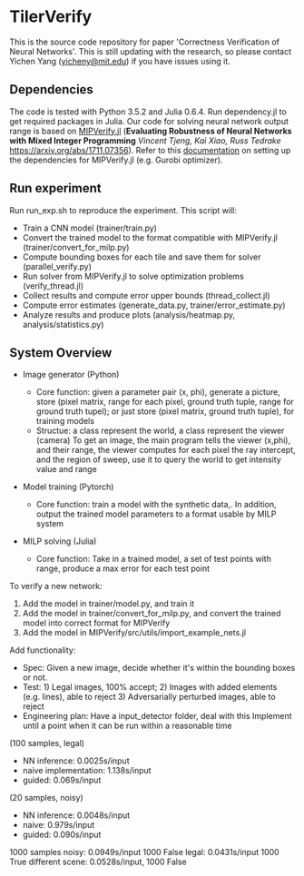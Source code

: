 # TilerVerify

This is the source code repository for paper 'Correctness Verification of Neural Networks'. This is still updating with the research, so please contact Yichen Yang (yicheny@mit.edu) if you have issues using it.

## Dependencies
The code is tested with Python 3.5.2 and Julia 0.6.4. Run dependency.jl to get required packages in Julia. Our code for solving neural network output range is based on [MIPVerify.jl](https://github.com/vtjeng/MIPVerify.jl) (**Evaluating Robustness of Neural Networks with Mixed Integer Programming**
_Vincent Tjeng, Kai Xiao, Russ Tedrake_
https://arxiv.org/abs/1711.07356). Refer to this [documentation](https://vtjeng.github.io/MIPVerify.jl/latest) on setting up the dependencies for MIPVerify.jl (e.g. Gurobi optimizer).

## Run experiment
Run run_exp.sh to reproduce the experiment. This script will:
- Train a CNN model (trainer/train.py)
- Convert the trained model to the format compatible with MIPVerify.jl (trainer/convert_for_milp.py)
- Compute bounding boxes for each tile and save them for solver (parallel_verify.py)
- Run solver from MIPVerify.jl to solve optimization problems (verify_thread.jl)
- Collect results and compute error upper bounds (thread_collect.jl)
- Compute error estimates (generate_data.py, trainer/error_estimate.py)
- Analyze results and produce plots (analysis/heatmap.py, analysis/statistics.py)

## System Overview

- Image generator (Python)
    - Core function: given a parameter pair (x, phi), generate a picture, store (pixel matrix, range for each pixel, ground truth tuple, range for ground truth tupel); or just store (pixel matrix, ground truth tuple), for training models
    - Structue: a class represent the world, a class represent the viewer (camera)
        To get an image, the main program tells the viewer (x,phi), and their range, the viewer computes for each pixel the ray intercept, and the region of sweep, use it to query the world to get intensity value and range

- Model training (Pytorch)
    - Core function: train a model with the synthetic data,. In addition, output the trained model parameters to a format usable by MILP system

- MILP solving (Julia)
    - Core function: Take in a trained model, a set of test points with range, produce a max error for each test point

To verify a new network:
1. Add the model in trainer/model.py, and train it
2. Add the model in trainer/convert_for_milp.py, and convert the trained model into correct format for MIPVerify
3. Add the model in MIPVerify/src/utils/import_example_nets.jl


Add functionality:
- Spec: Given a new image, decide whether it's within the bounding boxes or not.
- Test: 1) Legal images, 100% accept;
        2) Images with added elements (e.g. lines), able to reject
        3) Adversarially perturbed images, able to reject
- Engineering plan:
    Have a input_detector folder, deal with this
    Implement until a point when it can be run within a reasonable time

(100 samples, legal)
- NN inference: 0.0025s/input
- naive implementation: 1.138s/input
- guided: 0.069s/input

(20 samples, noisy)
- NN inference: 0.0048s/input
- naive: 0.979s/input
- guided: 0.090s/input


1000 samples
noisy: 0.0949s/input 1000 False
legal: 0.0431s/input 1000 True
different scene: 0.0528s/input, 1000 False
